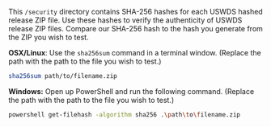 This `/security` directory contains SHA-256 hashes for each USWDS hashed release ZIP file. Use these hashes to verify the authenticity of USWDS release ZIP files. Compare our SHA-256 hash to the hash you generate from the ZIP you wish to test.

**OSX/Linux**: Use the `sha256sum` command in a terminal window. (Replace the path with the path to the file you wish to test.)

```bash
sha256sum path/to/filename.zip
```

**Windows:** Open up PowerShell and run the following command. (Replace the path with the path to the file you wish to test.)

```bash
powershell get-filehash -algorithm sha256 .\path\to\filename.zip
```

